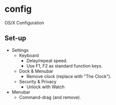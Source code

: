 # config

OS/X Configuration

## Set-up

- Settings
  - Keyboard
    - Delay/repeat speed.
    - Use F1, F2 as standard function keys.
  - Dock & Menubar
    - Remove clock (replace with "The Clock").
  - Security & Privacy
    - Unlock with Watch
- Menubar
  - Command-drag (and remove).
